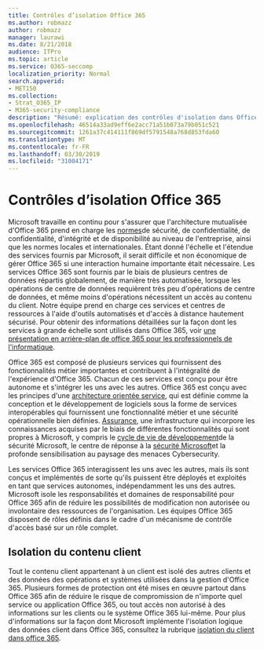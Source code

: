 ```yaml
---
title: Contrôles d’isolation Office 365
ms.author: robmazz
author: robmazz
manager: laurawi
ms.date: 8/21/2018
audience: ITPro
ms.topic: article
ms.service: O365-seccomp
localization_priority: Normal
search.appverid:
- MET150
ms.collection:
- Strat_O365_IP
- M365-security-compliance
description: "Résumé: explication des contrôles d'isolation dans Office 365."
ms.openlocfilehash: 46514a33ad9eff6e2acc71a51b073a79b051c521
ms.sourcegitcommit: 1261a37c414111f869df5791548a768d853fda60
ms.translationtype: MT
ms.contentlocale: fr-FR
ms.lasthandoff: 03/30/2019
ms.locfileid: "31004171"
---
```

# <a name="office-365-isolation-controls"></a>Contrôles d’isolation Office 365 

Microsoft travaille en continu pour s'assurer que l'architecture mutualisée d'Office 365 prend en charge les [normes](https://www.microsoft.com/TrustCenter/Compliance?service=Office#Icons)de sécurité, de confidentialité, de confidentialité, d'intégrité et de disponibilité au niveau de l'entreprise, ainsi que les normes locales et internationales. Étant donné l'échelle et l'étendue des services fournis par Microsoft, il serait difficile et non économique de gérer Office 365 si une interaction humaine importante était nécessaire. Les services Office 365 sont fournis par le biais de plusieurs centres de données répartis globalement, de manière très automatisée, lorsque les opérations de centre de données requièrent très peu d'opérations de centre de données, et même moins d'opérations nécessitent un accès au contenu du client. Notre équipe prend en charge ces services et centres de ressources à l'aide d'outils automatisés et d'accès à distance hautement sécurisé. Pour obtenir des informations détaillées sur la façon dont les services à grande échelle sont utilisés dans Office 365, voir [une présentation en arrière-plan de office 365 pour les professionnels de l'informatique](https://channel9.msdn.com/Events/SharePoint-Conference/2014/SPC202).

Office 365 est composé de plusieurs services qui fournissent des fonctionnalités métier importantes et contribuent à l'intégralité de l'expérience d'Office 365. Chacun de ces services est conçu pour être autonome et s'intégrer les uns avec les autres. Office 365 est conçu avec les principes d'une [architecture orientée service](https://msdn.microsoft.com/library/aa480021.aspx), qui est définie comme la conception et le développement de logiciels sous la forme de services interopérables qui fournissent une fonctionnalité métier et une sécurité opérationnelle bien définies. [ Assurance](http://www.microsoft.com/download/details.aspx?id=40872), une infrastructure qui incorpore les connaissances acquises par le biais de différentes fonctionnalités qui sont propres à Microsoft, y compris le [cycle de vie de développement](https://www.microsoft.com/sdl/default.aspx)de la sécurité Microsoft, le centre de réponse à la [sécurité Microsoft](https://technet.microsoft.com/library/dn440717.aspx)et la profonde sensibilisation au paysage des menaces Cybersecurity.

Les services Office 365 interagissent les uns avec les autres, mais ils sont conçus et implémentés de sorte qu'ils puissent être déployés et exploités en tant que services autonomes, indépendamment les uns des autres. Microsoft isole les responsabilités et domaines de responsabilité pour Office 365 afin de réduire les possibilités de modification non autorisée ou involontaire des ressources de l'organisation. Les équipes Office 365 disposent de rôles définis dans le cadre d'un mécanisme de contrôle d'accès basé sur un rôle complet.

## <a name="customer-content-isolation"></a>Isolation du contenu client
Tout le contenu client appartenant à un client est isolé des autres clients et des données des opérations et systèmes utilisées dans la gestion d'Office 365. Plusieurs formes de protection ont été mises en œuvre partout dans Office 365 afin de réduire le risque de compromission de n'importe quel service ou application Office 365, ou tout accès non autorisé à des informations sur les clients ou le système Office 365 lui-même. Pour plus d'informations sur la façon dont Microsoft implémente l'isolation logique des données client dans Office 365, consultez la rubrique [isolation du client dans office 365](office-365-tenant-isolation-overview.md).
